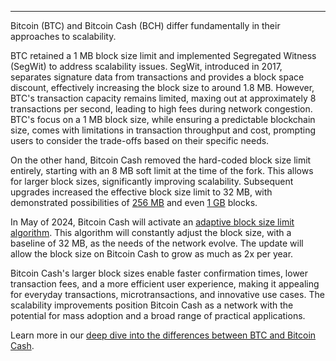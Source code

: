 ---
Bitcoin (BTC) and Bitcoin Cash (BCH) differ fundamentally in their approaches to scalability. 

BTC retained a 1 MB block size limit and implemented Segregated Witness (SegWit) to address scalability issues. SegWit, introduced in 2017, separates signature data from transactions and provides a block space discount, effectively increasing the block size to around 1.8 MB. However, BTC's transaction capacity remains limited, maxing out at approximately 8 transactions per second, leading to high fees during network congestion. BTC's focus on a 1 MB block size, while ensuring a predictable blockchain size, comes with limitations in transaction throughput and cost, prompting users to consider the trade-offs based on their specific needs.

On the other hand, Bitcoin Cash removed the hard-coded block size limit entirely, starting with an 8 MB soft limit at the time of the fork. This allows for larger block sizes, significantly improving scalability. Subsequent upgrades increased the effective block size limit to 32 MB, with demonstrated possibilities of [256 MB](https://read.cash/@mtrycz/how-my-rpi4-handles-mining-256mb-blocks-3ca73237) and even [1 GB](https://read.cash/@mtrycz/how-my-rpi4-handles-mining-1gb-blocks-e5d09d83) blocks. 

In May of 2024, Bitcoin Cash will activate an [adaptive block size limit algorithm](https://gitlab.com/0353F40E/ebaa). This algorithm will constantly adjust the block size, with a baseline of 32 MB, as the needs of the network evolve. The update will allow the block size on Bitcoin Cash to grow as much as 2x per year. 

Bitcoin Cash's larger block sizes enable faster confirmation times, lower transaction fees, and a more efficient user experience, making it appealing for everyday transactions, microtransactions, and innovative use cases. The scalability improvements position Bitcoin Cash as a network with the potential for mass adoption and a broad range of practical applications.

Learn more in our [deep dive into the differences between BTC and Bitcoin Cash](https://bchfaq.com/what-is-the-difference-between-bitcoin-and-bitcoin-cash-part-1/#scalability-solutions).